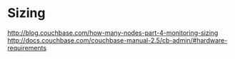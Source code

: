Sizing
=========
http://blog.couchbase.com/how-many-nodes-part-4-monitoring-sizing
http://docs.couchbase.com/couchbase-manual-2.5/cb-admin/#hardware-requirements
